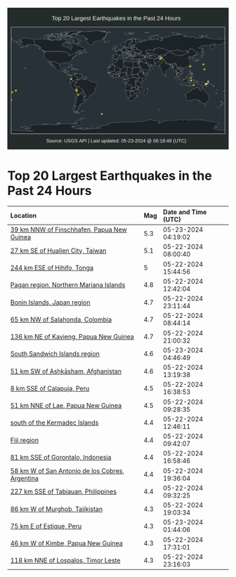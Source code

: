 ![Map](./map.png)

# Top 20 Largest Earthquakes in the Past 24 Hours

| Location | Mag | Date and Time (UTC) |
|:---|:---|:---|
| [39 km NNW of Finschhafen, Papua New Guinea](https://earthquake.usgs.gov/earthquakes/eventpage/us6000n0da) | 5.3 | 05-23-2024 04:19:02 |
| [27 km SE of Hualien City, Taiwan](https://earthquake.usgs.gov/earthquakes/eventpage/us6000n082) | 5.1 | 05-22-2024 08:00:40 |
| [244 km ESE of Hihifo, Tonga](https://earthquake.usgs.gov/earthquakes/eventpage/us6000n09y) | 5 | 05-22-2024 15:44:56 |
| [Pagan region, Northern Mariana Islands](https://earthquake.usgs.gov/earthquakes/eventpage/us6000n092) | 4.8 | 05-22-2024 12:42:04 |
| [Bonin Islands, Japan region](https://earthquake.usgs.gov/earthquakes/eventpage/us6000n0cl) | 4.7 | 05-22-2024 23:11:44 |
| [65 km NW of Salahonda, Colombia](https://earthquake.usgs.gov/earthquakes/eventpage/us6000n08a) | 4.7 | 05-22-2024 08:44:14 |
| [136 km NE of Kavieng, Papua New Guinea](https://earthquake.usgs.gov/earthquakes/eventpage/us6000n0c5) | 4.7 | 05-22-2024 21:00:32 |
| [South Sandwich Islands region](https://earthquake.usgs.gov/earthquakes/eventpage/us6000n0dd) | 4.6 | 05-23-2024 04:46:49 |
| [51 km SW of Ashkāsham, Afghanistan](https://earthquake.usgs.gov/earthquakes/eventpage/us6000n099) | 4.6 | 05-22-2024 13:19:38 |
| [8 km SSE of Calapuja, Peru](https://earthquake.usgs.gov/earthquakes/eventpage/us6000n0av) | 4.5 | 05-22-2024 16:38:53 |
| [51 km NNE of Lae, Papua New Guinea](https://earthquake.usgs.gov/earthquakes/eventpage/us6000n08i) | 4.5 | 05-22-2024 09:28:35 |
| [south of the Kermadec Islands](https://earthquake.usgs.gov/earthquakes/eventpage/us6000n094) | 4.4 | 05-22-2024 12:46:11 |
| [Fiji region](https://earthquake.usgs.gov/earthquakes/eventpage/us6000n08q) | 4.4 | 05-22-2024 09:42:07 |
| [81 km SSE of Gorontalo, Indonesia](https://earthquake.usgs.gov/earthquakes/eventpage/us6000n0b2) | 4.4 | 05-22-2024 16:58:46 |
| [58 km W of San Antonio de los Cobres, Argentina](https://earthquake.usgs.gov/earthquakes/eventpage/us6000n0bm) | 4.4 | 05-22-2024 19:36:04 |
| [227 km SSE of Tabiauan, Philippines](https://earthquake.usgs.gov/earthquakes/eventpage/us6000n08k) | 4.4 | 05-22-2024 09:32:25 |
| [86 km W of Murghob, Tajikistan](https://earthquake.usgs.gov/earthquakes/eventpage/us6000n0bi) | 4.3 | 05-22-2024 19:03:34 |
| [75 km E of Estique, Peru](https://earthquake.usgs.gov/earthquakes/eventpage/us6000n0d1) | 4.3 | 05-23-2024 01:44:06 |
| [46 km W of Kimbe, Papua New Guinea](https://earthquake.usgs.gov/earthquakes/eventpage/us6000n0b6) | 4.3 | 05-22-2024 17:31:01 |
| [118 km NNE of Lospalos, Timor Leste](https://earthquake.usgs.gov/earthquakes/eventpage/us6000n0cm) | 4.3 | 05-22-2024 23:16:03 |
